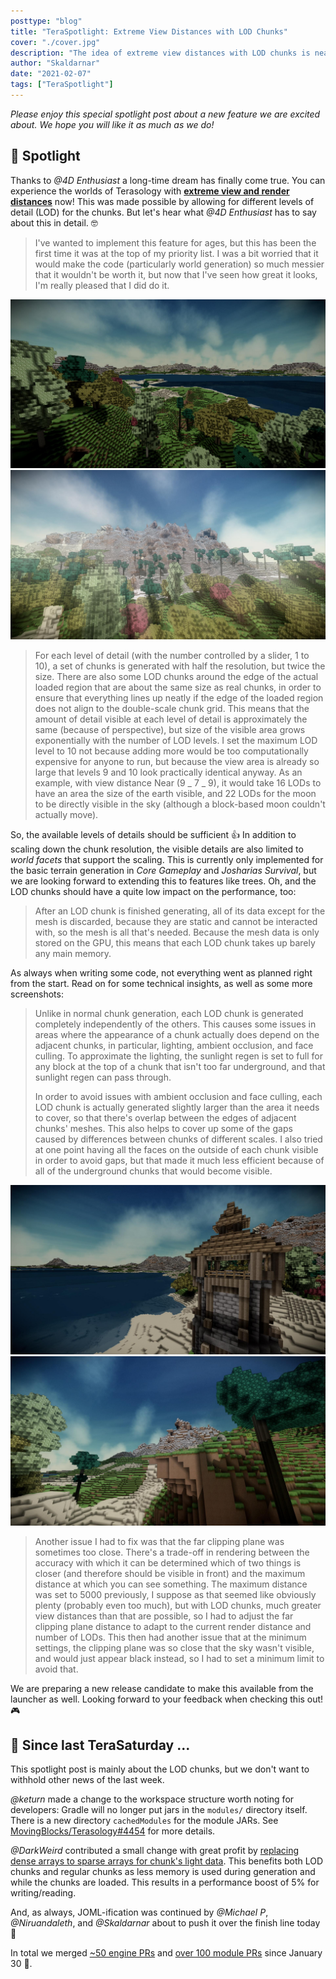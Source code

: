 ```yaml
---
posttype: "blog"
title: "TeraSpotlight: Extreme View Distances with LOD Chunks"
cover: "./cover.jpg"
description: "The idea of extreme view distances with LOD chunks is nearly as old as this project, and now it's finally a dream come true."
author: "Skaldarnar"
date: "2021-02-07"
tags: ["TeraSpotlight"]
---
```


_Please enjoy this special spotlight post about a new feature we are excited about. We hope you will like it as much as we do!_

## 🤩 Spotlight

Thanks to _@4D Enthusiast_ a long-time dream has finally come true.
You can experience the worlds of Terasology with [**extreme view and render distances**](https://github.com/MovingBlocks/Terasology/pull/4452) now!
This was made possible by allowing for different levels of detail (LOD) for the chunks.
But let's hear what _@4D Enthusiast_ has to say about this in detail. 🤓

> I've wanted to implement this feature for ages, but this has been the first time it was at the top of my priority list.
> I was a bit worried that it would make the code (particularly world generation) so much messier that it wouldn't be worth it, but now that I've seen how great it looks, I'm really pleased that I did do it.

<div class="row">
    <div class="col mb-2 mt-2">
        <img  src="./Terasology-210201222947-1920.jpg" alt="Terasology-210201222947-1920">
    </div>
    <div class="col mb-2  mt-2">
        <img src="./Terasology-210201223553-1920.jpg" alt="Terasology-210201223553-1920">
    </div>
</div>

> For each level of detail (with the number controlled by a slider, 1 to 10), a set of chunks is generated with half the resolution, but twice the size.
> There are also some LOD chunks around the edge of the actual loaded region that are about the same size as real chunks, in order to ensure that everything lines up neatly if the edge of the loaded region does not align to the double-scale chunk grid.
> This means that the amount of detail visible at each level of detail is approximately the same (because of perspective), but size of the visible area grows exponentially with the number of LOD levels.
> I set the maximum LOD level to 10 not because adding more would be too computationally expensive for anyone to run, but because the view area is already so large that levels 9 and 10 look practically identical anyway.
> As an example, with view distance Near (9 _ 7 _ 9), it would take 16 LODs to have an area the size of the earth visible, and 22 LODs for the moon to be directly visible in the sky (although a block-based moon couldn't actually move).

So, the available levels of details should be sufficient 👍
In addition to scaling down the chunk resolution, the visible details are also limited to _world facets_ that support the scaling.
This is currently only implemented for the basic terrain generation in _Core Gameplay_ and _Josharias Survival_, but we are looking forward to extending this to features like trees.
Oh, and the LOD chunks should have a quite low impact on the performance, too:

> After an LOD chunk is finished generating, all of its data except for the mesh is discarded, because they are static and cannot be interacted with, so the mesh is all that's needed.
> Because the mesh data is only stored on the GPU, this means that each LOD chunk takes up barely any main memory.

As always when writing some code, not everything went as planned right from the start.
Read on for some technical insights, as well as some more screenshots:

> Unlike in normal chunk generation, each LOD chunk is generated completely independently of the others.
> This causes some issues in areas where the appearance of a chunk actually does depend on the adjacent chunks, in particular, lighting, ambient occlusion, and face culling.
> To approximate the lighting, the sunlight regen is set to full for any block at the top of a chunk that isn't too far underground, and that sunlight regen can pass through.
>
> In order to avoid issues with ambient occlusion and face culling, each LOD chunk is actually generated slightly larger than the area it needs to cover, so that there's overlap between the edges of adjacent chunks' meshes.
> This also helps to cover up some of the gaps caused by differences between chunks of different scales.
> I also tried at one point having all the faces on the outside of each chunk visible in order to avoid gaps, but that made it much less efficient because of all of the underground chunks that would become visible.

<div class="row">
    <div class="col mb-2">
        <img  src="./Terasology-210201224636-1920.jpg" alt="Terasology-210201224636-1920">
    </div>
    <div class="col mb-2">
        <img src="./Terasology-210201231714-1920.jpg" alt="Terasology-210201231714-1920">
    </div>
</div>

> Another issue I had to fix was that the far clipping plane was sometimes too close.
> There's a trade-off in rendering between the accuracy with which it can be determined which of two things is closer (and therefore should be visible in front) and the maximum distance at which you can see something.
> The maximum distance was set to 5000 previously, I suppose as that seemed like obviously plenty (probably even too much), but with LOD chunks, much greater view distances than that are possible, so I had to adjust the far clipping plane distance to adapt to the current render distance and number of LODs.
> This then had another issue that at the minimum settings, the clipping plane was so close that the sky wasn't visible, and would just appear black instead, so I had to set a minimum limit to avoid that.

We are preparing a new release candidate to make this available from the launcher as well.
Looking forward to your feedback when checking this out! 🎮

## 📰 Since last TeraSaturday ...

This spotlight post is mainly about the LOD chunks, but we don't want to withhold other news of the last week.

_@keturn_ made a change to the workspace structure worth noting for developers: Gradle will no longer put jars in the `modules/` directory itself.
There is a new directory `cachedModules` for the module JARs.
See [MovingBlocks/Terasology#4454](https://github.com/MovingBlocks/Terasology/pull/4454) for more details.

_@DarkWeird_ contributed a small change with great profit by [replacing dense arrays to sparse arrays for chunk's light data](https://github.com/MovingBlocks/Terasology/pull/4438).
This benefits both LOD chunks and regular chunks as less memory is used during generation and while the chunks are loaded.
This results in a performance boost of 5% for writing/reading.

And, as always, JOML-ification was continued by _@Michael P_, _@Niruandaleth_, and _@Skaldarnar_ about to push it over the finish line today 🥳

In total we merged [~50 engine PRs](https://github.com/search?q=org%3AMovingBlocks+type%3Apr+merged%3A2021-01-30..2021-02-07+is%3Apr&type=issues) and [over 100 module PRs](https://github.com/search?q=org%3ATerasology+type%3Apr+merged%3A2021-01-30..2021-02-07) since January 30 👀.

